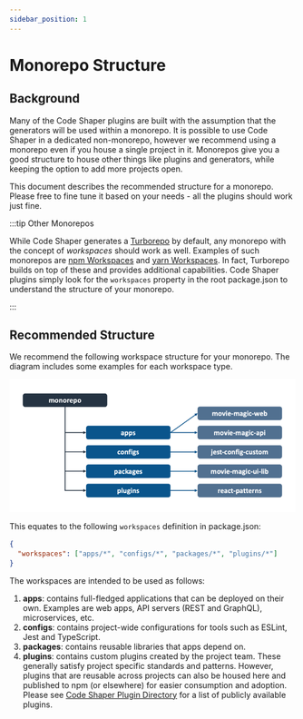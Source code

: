 ```yaml
---
sidebar_position: 1
---
```


# Monorepo Structure

## Background

Many of the Code Shaper plugins are built with the assumption that the
generators will be used within a monorepo. It is possible to use Code Shaper in
a dedicated non-monorepo, however we recommend using a monorepo even if you
house a single project in it. Monorepos give you a good structure to house other
things like plugins and generators, while keeping the option to add more
projects open.

This document describes the recommended structure for a monorepo. Please free to
fine tune it based on your needs - all the plugins should work just fine.

:::tip Other Monorepos

While Code Shaper generates a [Turborepo](https://turborepo.org/) by default,
any monorepo with the concept of _workspaces_ should work as well. Examples of
such monorepos are
[npm Workspaces](https://docs.npmjs.com/cli/v8/using-npm/workspaces) and
[yarn Workspaces](https://classic.yarnpkg.com/lang/en/docs/workspaces/). In
fact, Turborepo builds on top of these and provides additional capabilities.
Code Shaper plugins simply look for the `workspaces` property in the root
package.json to understand the structure of your monorepo.

:::

## Recommended Structure

We recommend the following workspace structure for your monorepo. The diagram
includes some examples for each workspace type.

![Monorepo Structure](./img/monorepo-structure.png)

This equates to the following `workspaces` definition in package.json:

```json
{
  "workspaces": ["apps/*", "configs/*", "packages/*", "plugins/*"]
}
```

The workspaces are intended to be used as follows:

1. **apps**: contains full-fledged applications that can be deployed on their
   own. Examples are web apps, API servers (REST and GraphQL), microservices,
   etc.
2. **configs**: contains project-wide configurations for tools such as ESLint,
   Jest and TypeScript.
3. **packages**: contains reusable libraries that apps depend on.
4. **plugins**: contains custom plugins created by the project team. These
   generally satisfy project specific standards and patterns. However, plugins
   that are reusable across projects can also be housed here and published to
   npm (or elsewhere) for easier consumption and adoption. Please see
   [Code Shaper Plugin Directory](../community/code-shaper-plugin-directory) for
   a list of publicly available plugins.
